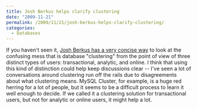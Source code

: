 ```yaml
---
title: Josh Berkus helps clarify clustering
date: "2009-11-21"
permalink: /2009/11/21/josh-berkus-helps-clarify-clustering/
categories:
  - Databases
---
```

If you haven't seen it, [Josh Berkus has a very concise way][1] to look at the confusing mess that is database "clustering" from the point of view of three distinct types of users: transactional, analytic, and online. I think that using this kind of distinction could help keep discussions clear -- I've seen a lot of conversations around clustering run off the rails due to disagreements about what clustering means. MySQL Cluster, for example, is a huge red herring for a lot of people, but it seems to be a difficult process to learn it well enough to decide. If we called it a clustering solution for transactional users, but not for analytic or online users, it might help a lot.

 [1]: http://it.toolbox.com/blogs/database-soup/the-three-database-clustering-users-35473
